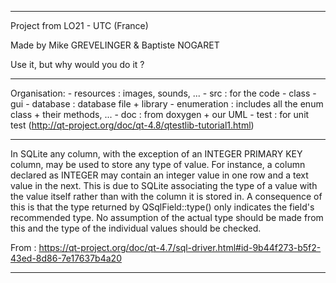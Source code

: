 **************************************************
Project from LO21 - UTC (France)

Made by Mike GREVELINGER & Baptiste NOGARET

Use it, but why would you do it ?

**************************************************

Organisation:
    - resources : images, sounds, ...
    - src : for the code
        - class
        - gui
        - database : database file + library
        - enumeration : includes all the enum class + their methods, ...
    - doc : from doxygen + our UML
    - test : for unit test (http://qt-project.org/doc/qt-4.8/qtestlib-tutorial1.html)
    

**************************************************

In SQLite any column, with the exception of an INTEGER PRIMARY KEY column, may be used to store any type of value. For instance, a column declared as INTEGER may contain an integer value in one row and a text value in the next. This is due to SQLite associating the type of a value with the value itself rather than with the column it is stored in. A consequence of this is that the type returned by QSqlField::type() only indicates the field's recommended type. No assumption of the actual type should be made from this and the type of the individual values should be checked.

From : https://qt-project.org/doc/qt-4.7/sql-driver.html#id-9b44f273-b5f2-43ed-8d86-7e17637b4a20

**************************************************